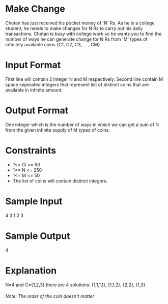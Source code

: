 # Make Change
Chetan has just received his pocket money of 'N' Rs. As he is a college student, he needs to make changes for N Rs to carry out his daily transactions. Chetan is busy with college work so he wants you to find the number of ways he can generate change for N Rs from 'M' types of infinitely available coins {C1, C2, C3, . . , CM}.

# Input Format
First line will contain 2 integer N and M respectively. 
Second line contain M space seperated integers that represent list of distinct coins that are available in infinite amount.

# Output Format
One integer which is the number of ways in which we can get a sum of N from the given infinite supply of M types of coins.

# Constraints
* 1<= Ci <= 50
* 1<= N <= 250
* 1<= M <= 50
* The list of coins will contain distinct integers.

# Sample Input
4 3
1 2 3 

# Sample Output
4

# Explanation
N=4 and C={1,2,3} there are 4 solutions: {1,1,1,1}, {1,1,2}, {2,2}, {1,3}

###### Note: The order of the coin doesn't matter 